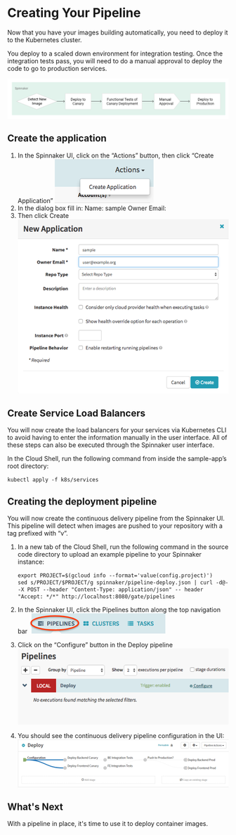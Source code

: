 # Creating Your Pipeline

Now that you have your images building automatically, you need to deploy it to the Kubernetes cluster.

You deploy to a scaled down environment for integration testing. Once the integration tests pass, you will need to do a manual approval to deploy the code to go to production services.
 
![](../docs/img/image15.png)

## Create the application
1. In the Spinnaker UI, click on the “Actions” button, then click “Create Application”
  ![](../docs/img/image19.png)
1. In the dialog box fill in:
  Name: sample
  Owner Email: <your email address>
1. Then click Create
  ![](../docs/img/image20.png)


## Create Service Load Balancers
You will now create the load balancers for your services via Kubernetes CLI to avoid having to enter the information manually in the user interface. All of these steps can also be executed through the Spinnaker user interface.

In the Cloud Shell, run the following command from inside the sample-app’s root directory:
```shell
kubectl apply -f k8s/services
```

## Creating the deployment pipeline
You will now create the continuous delivery pipeline from the Spinnaker UI. This pipeline will detect when images are pushed to your repository with a tag prefixed with “v”.

1. In a new tab of the Cloud Shell, run the following command in the source code directory to upload an example pipeline to your Spinnaker instance:

    ```shell
    export PROJECT=$(gcloud info --format='value(config.project)')
    sed s/PROJECT/$PROJECT/g spinnaker/pipeline-deploy.json | curl -d@- -X POST --header "Content-Type: application/json" -- header "Accept: */*" http://localhost:8080/gate/pipelines
    ```

1. In the Spinnaker UI, click the Pipelines button along the top navigation bar
  ![](../docs/img/image24.png)
1. Click on the “Configure” button in the Deploy pipeline
  ![](../docs/img/image14.png)
1. You should see the continuous delivery pipeline configuration in the UI:
  ![](../docs/img/image2.png)


## What's Next

With a pipeline in place, it's time to use it to deploy container images.
